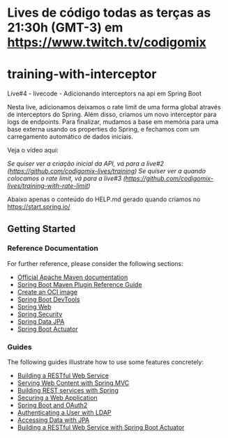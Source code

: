 
# Lives de código todas as terças as 21:30h (GMT-3) em https://www.twitch.tv/codigomix


# training-with-interceptor
Live#4 - livecode - Adicionando interceptors na api em Spring Boot 

Nesta live, adicionamos deixamos o rate limit de uma forma global através de
interceptors do Spring. Além disso, criamos um novo interceptor para logs de endpoints.
Para finalizar, mudamos a base em memória para uma base externa usando os properties do
Spring, e fechamos com um carregamento automático de dados iniciais.

Veja o vídeo aqui: 

*Se quiser ver a criação inicial da API, vá para a live#2 (https://github.com/codigomix-lives/training)*
*Se quiser ver a quando colocamos o rate limit, vá para a live#3 (https://github.com/codigomix-lives/training-with-rate-limit)*

Abaixo apenas o conteúdo do HELP.md gerado quando criamos no https://start.spring.io/

## Getting Started

### Reference Documentation
For further reference, please consider the following sections:

* [Official Apache Maven documentation](https://maven.apache.org/guides/index.html)
* [Spring Boot Maven Plugin Reference Guide](https://docs.spring.io/spring-boot/docs/2.4.1/maven-plugin/reference/html/)
* [Create an OCI image](https://docs.spring.io/spring-boot/docs/2.4.1/maven-plugin/reference/html/#build-image)
* [Spring Boot DevTools](https://docs.spring.io/spring-boot/docs/2.4.1/reference/htmlsingle/#using-boot-devtools)
* [Spring Web](https://docs.spring.io/spring-boot/docs/2.4.1/reference/htmlsingle/#boot-features-developing-web-applications)
* [Spring Security](https://docs.spring.io/spring-boot/docs/2.4.1/reference/htmlsingle/#boot-features-security)
* [Spring Data JPA](https://docs.spring.io/spring-boot/docs/2.4.1/reference/htmlsingle/#boot-features-jpa-and-spring-data)
* [Spring Boot Actuator](https://docs.spring.io/spring-boot/docs/2.4.1/reference/htmlsingle/#production-ready)

### Guides
The following guides illustrate how to use some features concretely:

* [Building a RESTful Web Service](https://spring.io/guides/gs/rest-service/)
* [Serving Web Content with Spring MVC](https://spring.io/guides/gs/serving-web-content/)
* [Building REST services with Spring](https://spring.io/guides/tutorials/bookmarks/)
* [Securing a Web Application](https://spring.io/guides/gs/securing-web/)
* [Spring Boot and OAuth2](https://spring.io/guides/tutorials/spring-boot-oauth2/)
* [Authenticating a User with LDAP](https://spring.io/guides/gs/authenticating-ldap/)
* [Accessing Data with JPA](https://spring.io/guides/gs/accessing-data-jpa/)
* [Building a RESTful Web Service with Spring Boot Actuator](https://spring.io/guides/gs/actuator-service/)




